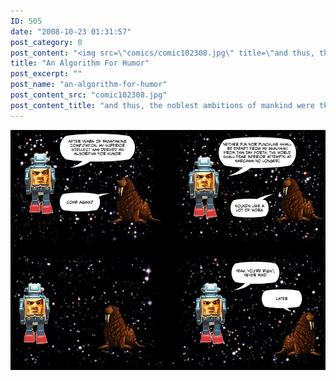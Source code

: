 ```yaml
---
ID: 505
date: "2008-10-23 01:31:57"
post_category: 0
post_content: "<img src=\"comics/comic102308.jpg\" title=\"and thus, the noblest ambitions of mankind were thwarted\" />"
title: "An Algorithm For Humor"
post_excerpt: ""
post_name: "an-algorithm-for-humor"
post_content_src: "comic102308.jpg"
post_content_title: "and thus, the noblest ambitions of mankind were thwarted"
---
```



[![and thus, the noblest ambitions of mankind were thwarted](/comics-hi-res/comic102308.jpg)](/comics-hi-res/comic102308.jpg)
